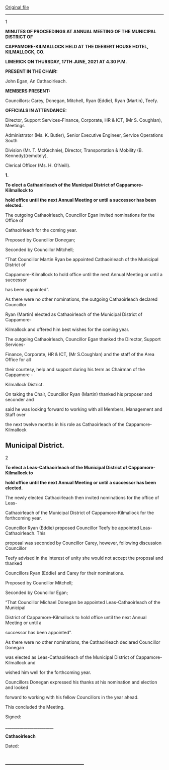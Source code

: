 [Original file](https://www.limerick.ie/sites/default/files/media/documents/2022-06/Minutes-Annual-Meeting-of-Municipal-District-of-Cappamore-Kilmallock-17th-June-2021.pdf)

---
1

**MINUTES OF PROCEEDINGS AT ANNUAL MEETING OF THE MUNICIPAL DISTRICT OF**

**CAPPAMORE-KILMALLOCK HELD AT THE DEEBERT HOUSE HOTEL, KILMALLOCK, CO.**

**LIMERICK ON THURSDAY, 17TH** **JUNE, 2021 AT 4.30 P.M.**

**PRESENT IN THE CHAIR:**

John Egan, An Cathaoirleach.

**MEMBERS PRESENT:**

Councillors: Carey, Donegan, Mitchell, Ryan (Eddie), Ryan (Martin), Teefy.

**OFFICIALS IN ATTENDANCE:**

Director, Support Services-Finance, Corporate, HR & ICT, (Mr S. Coughlan), Meetings

Administrator (Ms. K. Butler), Senior Executive Engineer, Service Operations South

Division (Mr. T. McKechnie), Director, Transportation & Mobility (B. Kennedy)(remotely),

Clerical Officer (Ms. H. O’Neill).

**1.**

**To elect a Cathaoirleach of the Municipal District of Cappamore-Kilmallock to**

**hold office until the next Annual Meeting or until a successor has been elected.**

The outgoing Cathaoirleach, Councillor Egan invited nominations for the Office of

Cathaoirleach for the coming year.

Proposed by Councillor Donegan;

Seconded by Councillor Mitchell;

“That Councillor Martin Ryan be appointed Cathaoirleach of the Municipal District of

Cappamore-Kilmallock to hold office until the next Annual Meeting or until a successor

has been appointed”.

As there were no other nominations, the outgoing Cathaoirleach declared Councillor

Ryan (Martin) elected as Cathaoirleach of the Municipal District of Cappamore-

Kilmallock and offered him best wishes for the coming year.

The outgoing Cathaoirleach, Councillor Egan thanked the Director, Support Services-

Finance, Corporate, HR & ICT, (Mr S.Coughlan) and the staff of the Area Office for all

their courtesy, help and support during his term as Chairman of the Cappamore -

Kilmallock District.

On taking the Chair, Councillor Ryan (Martin) thanked his proposer and seconder and

said he was looking forward to working with all Members, Management and Staff over

the next twelve months in his role as Cathaoirleach of the Cappamore-Kilmallock

Municipal District.
---
2

**To elect a Leas-Cathaoirleach of the Municipal District of Cappamore-Kilmallock to**

**hold office until the next Annual Meeting or until a successor has been elected.**

The newly elected Cathaoirleach then invited nominations for the office of Leas-

Cathaoirleach of the Municipal District of Cappamore-Kilmallock for the forthcoming year.

Councillor Ryan (Eddie) proposed Councillor Teefy be appointed Leas-Cathaoirleach. This

proposal was seconded by Councillor Carey, however, following discussion Councillor

Teefy advised in the interest of unity she would not accept the proposal and thanked

Councillors Ryan (Eddie) and Carey for their nominations.

Proposed by Councillor Mitchell;

Seconded by Councillor Egan;

“That Councillor Michael Donegan be appointed Leas-Cathaoirleach of the Municipal

District of Cappamore-Kilmallock to hold office until the next Annual Meeting or until a

successor has been appointed”.

As there were no other nominations, the Cathaoirleach declared Councillor Donegan

was elected as Leas-Cathaoirleach of the Municipal District of Cappamore-Kilmallock and

wished him well for the forthcoming year.

Councillors Donegan expressed his thanks at his nomination and election and looked

forward to working with his fellow Councillors in the year ahead.

This concluded the Meeting.

Signed:

\_\_\_\_\_\_\_\_\_\_\_\_\_\_\_\_\_\_\_\_\_\_\_\_

**Cathaoirleach**

Dated:

\_\_\_\_\_\_\_\_\_\_\_\_\_\_\_\_\_\_\_\_\_\_\_\_\_
---
